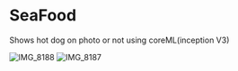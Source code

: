 # SeaFood
Shows hot dog on photo or not using coreML(inception V3)

![IMG_8188](https://user-images.githubusercontent.com/66667779/139731581-2a7c4813-ab53-4a58-9817-fe53be63260b.PNG)
![IMG_8187](https://user-images.githubusercontent.com/66667779/139731718-bbb25629-3f00-4f54-8743-236588a5bc19.PNG)
